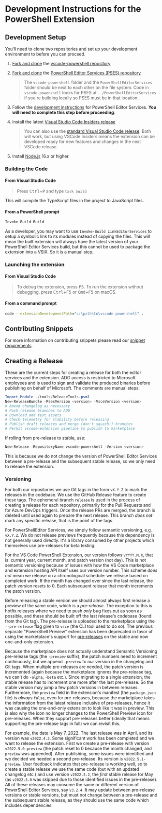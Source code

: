 # Development Instructions for the PowerShell Extension

## Development Setup

You'll need to clone two repositories and set up your development environment
to before you can proceed.

1. [Fork and clone][fork] the [vscode-powershell repository](https://github.com/PowerShell/vscode-powershell)

2. [Fork and clone][fork] the [PowerShell Editor Services (PSES) repository](https://github.com/PowerShell/PowerShellEditorServices)
   > The `vscode-powershell` folder and the `PowerShellEditorServices` folder should be next to each other on the file
   > system. Code in `vscode-powershell` looks for PSES at `../PowerShellEditorServices` if you're building locally so
   > PSES must be in that location.

3. Follow the [development instructions](https://github.com/PowerShell/PowerShellEditorServices#development) for
   PowerShell Editor Services. **You will need to complete this step before proceeding**.

4. Install the latest [Visual Studio Code Insiders release](https://code.visualstudio.com/insiders)
   > You can also use the [standard Visual Studio Code release](https://code.visualstudio.com/). Both will work, but
   > using VSCode Insiders means the extension can be developed ready for new features and changes in the next VSCode
   > release.

5. Install [Node.js](https://nodejs.org/en/) 16.x or higher.

[fork]: https://help.github.com/articles/fork-a-repo/

### Building the Code

#### From Visual Studio Code

> Press <kbd>Ctrl</kbd>+<kbd>P</kbd> and type `task build`

This will compile the TypeScript files in the project to JavaScript files.

#### From a PowerShell prompt

```powershell
Invoke-Build Build
```

As a developer, you may want to use `Invoke-Build LinkEditorServices` to setup a symbolic
link to its modules instead of copying the files. This will mean the built extension will
always have the latest version of your PowerShell Editor Services build, but this cannot
be used to package the extension into a VSIX. So it is a manual step.

### Launching the extension

#### From Visual Studio Code

> To debug the extension, press <kbd>F5</kbd>.  To run the extension without debugging, press
> <kbd>Ctrl</kbd>+<kbd>F5</kbd> or <kbd>Cmd</kbd>+<kbd>F5</kbd> on macOS.

#### From a command prompt

```cmd
code --extensionDevelopmentPath="c:\path\to\vscode-powershell" .
```

## Contributing Snippets

For more information on contributing snippets please read our
[snippet requirements](https://github.com/PowerShell/vscode-powershell/blob/main/docs/community_snippets.md#contributing).

## Creating a Release

These are the current steps for creating a release for both the editor services
and the extension. ADO access is restricted to Microsoft employees and is used
to sign and validate the produced binaries before publishing on behalf of
Microsoft. The comments are manual steps.

```powershell
Import-Module ./tools/ReleaseTools.psm1
New-ReleaseBundle -PsesVersion <version> -VsceVersion <version>
# Amend changelog as necessary
# Push release branches to ADO
# Download and test assets
# Check telemetry for stability before releasing
# Publish draft releases and merge (don't squash!) branches
# Permit vscode-extension pipeline to publish to marketplace
```

If rolling from pre-release to stable, use:

```powershell
New-Release -RepositoryName vscode-powershell -Version <version>
```

This is because we do not change the version of PowerShell Editor Services between a
pre-release and the subsequent stable release, so we only need to release the extension.

### Versioning

For both our repositories we use Git tags in the form `vX.Y.Z` to mark the releases in the
codebase. We use the GitHub Release feature to create these tags. The ephemeral branch
`release` is used in the process of creating a release for each repository, primarily for
the Pull Requests and for Azure DevOps triggers. Once the release PRs are merged, the
branch is deleted until used again to prepare the next release. This branch _does not_
mark any specific release, that is the point of the tags.

For PowerShellEditor Services, we simply follow semantic versioning, e.g.
`vX.Y.Z`. We do not release previews frequently because this dependency is not
generally used directly: it's a library consumed by other projects which
themselves use pre-releases for beta testing.

For the VS Code PowerShell Extension, our version follows `vYYYY.M.X`, that is:
current year, current month, and patch version (not day). This is not semantic
versioning because of issues with how the VS Code marketplace and extension
hosting API itself uses our version number. This scheme _does not_ mean we
release on a chronological schedule: we release based on completed work. If the
month has changed over since the last release, the patch version resets to 0.
Each subsequent release that month increments the patch version.

Before releasing a stable version we should almost always first release a preview of the
same code, which is a _pre-release_. The exception to this is hotfix releases where we
need to push _only_ bug fixes out as soon as possible, and these should be built off the
last release's codebase (found from the Git tag). The pre-release is uploaded to the
marketplace using the `--pre-release` flag given to `vsce` (the CLI tool used to do so).
The previous separate "PowerShell Preview" extension has been deprecated in favor of using
the marketplace's support for [pre-releases][] on the stable and now one-and-only
extension.

Because the marketplace does not actually understand Semantic Versioning pre-release tags
(the `-preview` suffix), the patch numbers need to increment continuously, but we append
`-preview` to _our_ version in the changelog and Git tags. When multiple pre-releases are
needed, the patch version is incremented (again because the marketplace ignores the
pre-release tag, we can't do `-alpha`, `-beta` etc.). Since migrating to a single
extension, the stable release has to increment one more after the last pre-release. So the
stable version may jump a few patch versions in between releases. Furthermore, the
`preview` field in the extension's manifest (the `package.json` file) is _always_ `false`,
even for pre-releases, because the marketplace takes the information from the latest
release inclusive of pre-releases, hence it was causing the one-and-only extension to look
like it was in preview. This is also why the icon no longer changes to the PowerShell
Preview icon for pre-releases. When they support pre-releases better (ideally that means
supporting the pre-release tags in full) we can revisit this.

[pre-releases]: https://code.visualstudio.com/api/working-with-extensions/publishing-extension#prerelease-extensions

For example, the date is May 7, 2022. The last release was in April, and its version was
`v2022.4.3`. Some significant work has been completed and we want to release the
extension. First we create a pre-release with version `v2022.5.0-preview` (the patch reset
to 0 because the month changed, and `-preview` was appended). After publishing, some
issues were identified and we decided we needed a second pre-release. Its version is
`v2022.5.1-preview`. User feedback indicates that pre-release is working well, so to
create a stable release we use the same code (but with an updated changelog etc.) and use
version `v2022.5.2`, the _first_ stable release for May (as `v2022.5.0` was skipped due to
those identified issues in the pre-release). All of these releases may consume the same or
different version of PowerShell Editor Services, say `v3.2.4`. It may update between
pre-release versions or stable versions, but must not change between a pre-release and the
subsequent stable release, as they should use the same code which includes dependencies.
